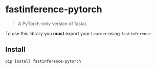 # fastinference-pytorch
> A PyTorch-only version of fastai. 


To use this library you **must** export your `Learner` using `fastinference`

## Install

`pip install fastinference-pytorch`
